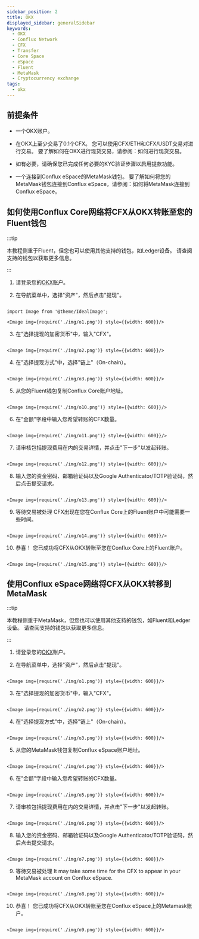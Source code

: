 ```yaml
---
sidebar_position: 2
title: OKX
displayed_sidebar: generalSidebar
keywords:
  - OKX
  - Conflux Network
  - CFX
  - Transfer
  - Core Space
  - eSpace
  - Fluent
  - MetaMask
  - Cryptocurrency exchange
tags:
  - okx
---
```



## 前提条件

- 一个OKX账户。

- 在OKX上至少交易了0.1个CFX。 您可以使用CFX/ETH和CFX/USDT交易对进行交易。 要了解如何在OKX进行现货交易，请参阅：如何进行现货交易。

- 如有必要，请确保您已完成任何必要的KYC验证步骤以启用提款功能。

- 一个连接到Conflux eSpace的MetaMask钱包。 要了解如何将您的MetaMask钱包连接到Conflux eSpace，请参阅：如何将MetaMask连接到Conflux eSpace。

## 如何使用Conflux Core网络将CFX从OKX转账至您的Fluent钱包


:::tip

本教程侧重于Fluent，但您也可以使用其他支持的钱包，如Ledger设备。 请查阅支持的钱包以获取更多信息。

:::


1. 请登录您的[OKX](https://www.okx.com/)账户。



2. 在导航菜单中，选择"资产"，然后点击"提现"。

```mdx-code-block

import Image from '@theme/IdealImage';

<Image img={require('./img/o1.png')} style={{width: 600}}/>

```


3. 在"选择提现的加密货币"中，输入"CFX"。


```mdx-code-block

<Image img={require('./img/o2.png')} style={{width: 600}}/>

```


4. 在"选择提现方式"中，选择"链上"（On-chain）。

```mdx-code-block

<Image img={require('./img/o3.png')} style={{width: 600}}/>

```


5. 从您的Fluent钱包复制Conflux Core账户地址。

```mdx-code-block

<Image img={require('./img/o10.png')} style={{width: 600}}/>

```


6. 在"金额"字段中输入您希望转账的CFX数量。

```mdx-code-block

<Image img={require('./img/o11.png')} style={{width: 600}}/>

```



7. 请审核包括提现费用在内的交易详情，并点击"下一步"以发起转账。


```mdx-code-block

<Image img={require('./img/o12.png')} style={{width: 600}}/>

```



8. 输入您的资金密码、邮箱验证码以及Google Authenticator/TOTP验证码，然后点击提交请求。


```mdx-code-block

<Image img={require('./img/o13.png')} style={{width: 600}}/>

```


9. 等待交易被处理 CFX出现在您在Conflux Core上的Fluent账户中可能需要一些时间。

```mdx-code-block

<Image img={require('./img/o14.png')} style={{width: 600}}/>

```



10. 恭喜！ 您已成功将CFX从OKX转账至您在Conflux Core上的Fluent账户。


```mdx-code-block

<Image img={require('./img/o15.png')} style={{width: 600}}/>

```



## 使用Conflux eSpace网络将CFX从OKX转移到MetaMask


:::tip

本教程侧重于MetaMask，但您也可以使用其他支持的钱包，如Fluent和Ledger设备。 请查阅支持的钱包以获取更多信息。

:::


1.  请登录您的[OKX](https://www.okx.com/)账户。

2.  在导航菜单中，选择"资产"，然后点击"提现"。


```mdx-code-block

<Image img={require('./img/o1.png')} style={{width: 600}}/>

```



3.  在"选择提现的加密货币"中，输入"CFX"。

```mdx-code-block

<Image img={require('./img/o2.png')} style={{width: 600}}/>

```



4.  在"选择提现方式"中，选择"链上"（On-chain）。


```mdx-code-block

<Image img={require('./img/o3.png')} style={{width: 600}}/>

```



5.  从您的MetaMask钱包复制Conflux eSpace账户地址。

```mdx-code-block

<Image img={require('./img/o4.png')} style={{width: 600}}/>

```


6.  在"金额"字段中输入您希望转账的CFX数量。

```mdx-code-block

<Image img={require('./img/o5.png')} style={{width: 600}}/>

```


7.  请审核包括提现费用在内的交易详情，并点击"下一步"以发起转账。

```mdx-code-block

<Image img={require('./img/o6.png')} style={{width: 600}}/>

```


8.  输入您的资金密码、邮箱验证码以及Google Authenticator/TOTP验证码，然后点击提交请求。

```mdx-code-block

<Image img={require('./img/o7.png')} style={{width: 600}}/>

```


9.  等待交易被处理 It may take some time for the CFX to appear in your MetaMask account on Conflux eSpace.

```mdx-code-block

<Image img={require('./img/o8.png')} style={{width: 600}}/>

```


10.  恭喜！ 您已成功将CFX从OKX转账至您在Conflux eSpace上的Metamask账户。

```mdx-code-block

<Image img={require('./img/o9.png')} style={{width: 600}}/>

```

